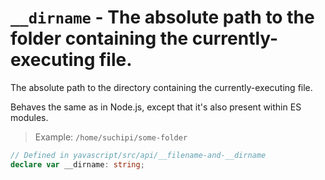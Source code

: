 # `__dirname` - The absolute path to the folder containing the currently-executing file.

The absolute path to the directory containing the currently-executing file.

Behaves the same as in Node.js, except that it's also present within ES modules.

> Example: `/home/suchipi/some-folder`

```ts
// Defined in yavascript/src/api/__filename-and-__dirname
declare var __dirname: string;
```

